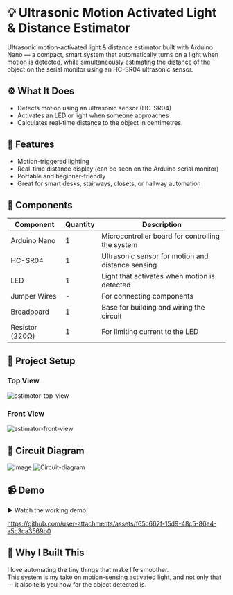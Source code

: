 # 💡 Ultrasonic Motion Activated Light & Distance Estimator 
Ultrasonic motion-activated light & distance estimator built with Arduino Nano — a compact, smart system that automatically turns on a light when motion is detected, 
while simultaneously estimating the distance of the object on the serial monitor using an HC-SR04 ultrasonic sensor.

## ⚙️ What It Does

- Detects motion using an ultrasonic sensor (HC-SR04)
- Activates an LED or light when someone approaches
- Calculates real-time distance to the object in centimetres.

## 🎯 Features

- Motion-triggered lighting
- Real-time distance display (can be seen on the Arduino serial monitor)
- Portable and beginner-friendly
- Great for smart desks, stairways, closets, or hallway automation

## 🔩 Components

| Component            | Quantity | Description                                      |
|----------------------|----------|--------------------------------------------------|
| Arduino Nano        | 1        | Microcontroller board for controlling the system |
| HC-SR04              | 1        | Ultrasonic sensor for motion and distance sensing |
| LED                 | 1        | Light that activates when motion is detected     |
| Jumper Wires         | -        | For connecting components                        |
| Breadboard           | 1        | Base for building and wiring the circuit         |
| Resistor (220Ω)      | 1        | For limiting current to the LED       |


## 📸 Project Setup
### Top View
![estimator-top-view](https://github.com/user-attachments/assets/c7020fc1-df2f-4d06-9743-bf3428d71cc8)

### Front View
![estimator-front-view](https://github.com/user-attachments/assets/d3a814cd-ced3-4eac-8c1b-bac35e8a0cfe)

## 📐 Circuit Diagram
![image](https://github.com/user-attachments/assets/250c8439-3036-47f9-bd69-486510781a88)
![Circuit-diagram](https://github.com/user-attachments/assets/8c81f29a-a1ec-461a-8370-b896c4794392)


## 📹 Demo

▶️ Watch the working demo:  

https://github.com/user-attachments/assets/f65c662f-15d9-48c5-86e4-a5c3ca3569b0


## 💬 Why I Built This

I love automating the tiny things that make life smoother.  
This system is my take on motion-sensing activated light, and not only that— it also tells you how far the object detected is.
